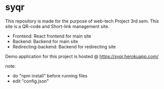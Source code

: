 # syqr
This repository is made for the purpose of web-tech Project 3rd sem. This site is a QR-code and Short-link management site.

+ Frontend: React frontend for main site
+ Backend: Backend for main site
+ Redirecting-backend: Backend for redirecting site

Demo application for this project is hosted @ https://syqr.herokuapp.com/

note:
+ do "npm install" before running files
+ edit "config.json"
